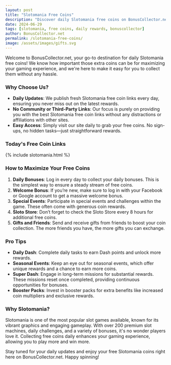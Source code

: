 ```yaml
---
layout: post
title: "Slotomania Free Coins"
description: "Discover daily Slotomania free coins on BonusCollector.net! Get the latest links and tips to maximize your rewards and enhance your gaming experience."
date: 2024-06-29
tags: [slotomania, free coins, daily rewards, bonuscollector]
author: BonusCollector.net
permalink: /slotomania-free-coins/
image: /assets/images/gifts.svg
---
```


Welcome to BonusCollector.net, your go-to destination for daily Slotomania free coins! We know how important those extra coins can be for maximizing your gaming experience, and we're here to make it easy for you to collect them without any hassle.

### Why Choose Us?

- **Daily Updates**: We publish fresh Slotomania free coin links every day, ensuring you never miss out on the latest rewards.
- **No Community or Third-Party Links**: Our focus is purely on providing you with the best Slotomania free coin links without any distractions or affiliations with other sites.
- **Easy Access**: Simply visit our site daily to grab your free coins. No sign-ups, no hidden tasks—just straightforward rewards.

### Today's Free Coin Links

{% include slotomania.html %}

### How to Maximize Your Free Coins

1. **Daily Bonuses**: Log in every day to collect your daily bonuses. This is the simplest way to ensure a steady stream of free coins.
2. **Welcome Bonus**: If you’re new, make sure to log in with your Facebook or Google account to get a massive welcome bonus.
3. **Special Events**: Participate in special events and challenges within the game. These often come with generous coin rewards.
4. **Sloto Store**: Don’t forget to check the Sloto Store every 8 hours for additional free coins.
5. **Gifts and Friends**: Send and receive gifts from friends to boost your coin collection. The more friends you have, the more gifts you can exchange.

### Pro Tips

- **Daily Dash**: Complete daily tasks to earn Dash points and unlock more rewards.
- **Seasonal Events**: Keep an eye out for seasonal events, which offer unique rewards and a chance to earn more coins.
- **Super Dash**: Engage in long-term missions for substantial rewards. These missions reset once completed, providing continuous opportunities for bonuses.
- **Booster Packs**: Invest in booster packs for extra benefits like increased coin multipliers and exclusive rewards.

### Why Slotomania?

Slotomania is one of the most popular slot games available, known for its vibrant graphics and engaging gameplay. With over 200 premium slot machines, daily challenges, and a variety of bonuses, it's no wonder players love it. Collecting free coins daily enhances your gaming experience, allowing you to play more and win more.

Stay tuned for your daily updates and enjoy your free Slotomania coins right here on BonusCollector.net. Happy spinning!
